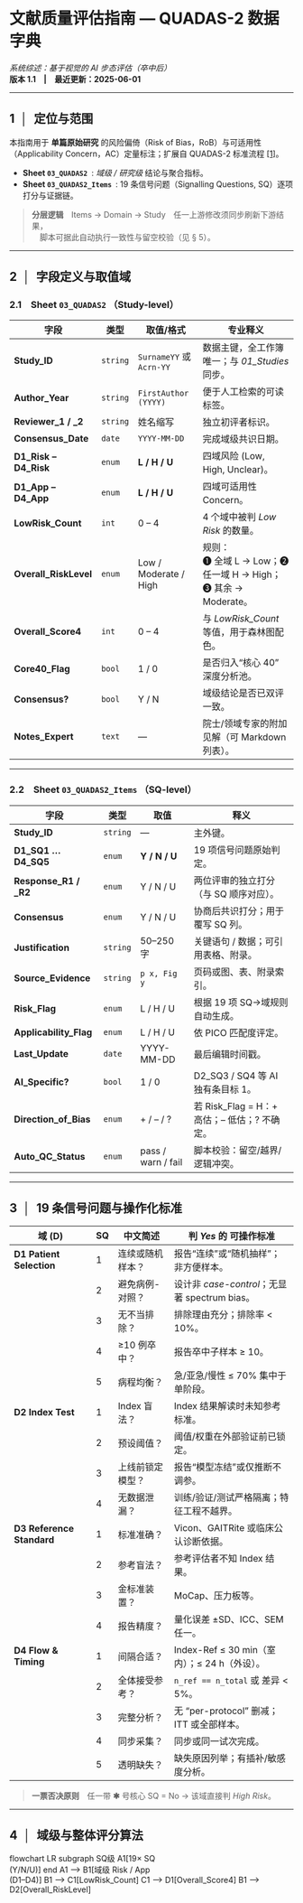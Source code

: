 # 文献质量评估指南 — QUADAS-2 数据字典  
*系统综述：基于视觉的 AI 步态评估（卒中后）*  
**版本 1.1 | 最近更新：2025-06-01**  

---

## 1 │ 定位与范围
本指南用于 **单篇原始研究** 的风险偏倚（Risk of Bias，RoB）与可适用性（Applicability Concern，AC）定量标注；扩展自 QUADAS-2 标准流程 [[1]](#ref1)。  
- **Sheet `03_QUADAS2`** : *域级 / 研究级* 结论与聚合指标。  
- **Sheet `03_QUADAS2_Items`** : 19 条信号问题（Signalling Questions, SQ）逐项打分与证据链。  

> **分层逻辑** Items → Domain → Study 任一上游修改须同步刷新下游结果，  
>  脚本可据此自动执行一致性与留空校验（见 § 5）。  

---

## 2 │ 字段定义与取值域  

### 2.1 Sheet `03_QUADAS2` （Study-level）

| 字段 | 类型 | 取值/格式 | 专业释义 |
|------|------|-----------|----------|
| **Study_ID** | `string` | `SurnameYY` 或 `Acrn-YY` | 数据主键，全工作簿唯一；与 *01_Studies* 同步。 |
| **Author_Year** | `string` | `FirstAuthor (YYYY)` | 便于人工检索的可读标签。 |
| **Reviewer_1 / _2** | `string` | 姓名缩写 | 独立初评者标识。 |
| **Consensus_Date** | `date` | `YYYY-MM-DD` | 完成域级共识日期。 |
| **D1_Risk – D4_Risk** | `enum` | **L / H / U** | 四域风险 (Low, High, Unclear)。 |
| **D1_App – D4_App** | `enum` | **L / H / U** | 四域可适用性 Concern。 |
| **LowRisk_Count** | `int` | 0 – 4 | 4 个域中被判 *Low Risk* 的数量。 |
| **Overall_RiskLevel** | `enum` | Low / Moderate / High | 规则：<br>  ➊ 全域 L → Low；➋ 任一域 H → High；➌ 其余 → Moderate。 |
| **Overall_Score4** | `int` | 0 – 4 | 与 *LowRisk_Count* 等值，用于森林图配色。 |
| **Core40_Flag** | `bool` | 1 / 0 | 是否归入“核心 40” 深度分析池。 |
| **Consensus?** | `bool` | Y / N | 域级结论是否已双评一致。 |
| **Notes_Expert** | `text` | — | 院士/领域专家的附加见解（可 Markdown 列表）。 |

---

### 2.2 Sheet `03_QUADAS2_Items` （SQ-level）

| 字段 | 类型 | 取值 | 释义 |
|------|------|------|------|
| **Study_ID** | `string` | — | 主外键。 |
| **D1_SQ1 … D4_SQ5** | `enum` | **Y / N / U** | 19 项信号问题原始判定。 |
| **Response_R1 / _R2** | `enum` | Y / N / U | 两位评审的独立打分（与 SQ 顺序对应）。 |
| **Consensus** | `enum` | Y / N / U | 协商后共识打分；用于覆写 SQ 列。 |
| **Justification** | `string` | 50–250 字 | 关键语句 / 数据；可引用表格、附录。 |
| **Source_Evidence** | `string` | `p x, Fig y` | 页码或图、表、附录索引。 |
| **Risk_Flag** | `enum` | L / H / U | 根据 19 项 SQ→域规则自动生成。 |
| **Applicability_Flag** | `enum` | L / H / U | 依 PICO 匹配度评定。 |
| **Last_Update** | `date` | YYYY-MM-DD | 最后编辑时间戳。 |
| **AI_Specific?** | `bool` | 1 / 0 | D2_SQ3 / SQ4 等 AI 独有条目标 1。 |
| **Direction_of_Bias** | `enum` | + / – / ? | 若 Risk_Flag = H：+ 高估；– 低估；? 不确定。 |
| **Auto_QC_Status** | `enum` | pass / warn / fail | 脚本校验：留空/越界/逻辑冲突。 |

---

## 3 │ 19 条信号问题与操作化标准  

| 域 (D) | SQ | 中文简述 | 判 *Yes* 的 **可操作标准** |
|--------|----|----------|---------------------------|
| **D1 Patient Selection** | 1 | 连续或随机样本？ | 报告“连续”或“随机抽样”；非方便样本。 |
| | 2 | 避免病例-对照？ | 设计非 *case-control*；无显著 spectrum bias。 |
| | 3 | 无不当排除？ | 排除理由充分；排除率 < 10%。 |
| | 4 | ≥10 例卒中？ | 报告卒中子样本 ≥ 10。 |
| | 5 | 病程均衡？ | 急/亚急/慢性 ≤ 70% 集中于单阶段。 |
| **D2 Index Test** | 1 | Index 盲法？ | Index 结果解读时未知参考标准。 |
| | 2 | 预设阈值？ | 阈值/权重在外部验证前已锁定。 |
| | 3 | 上线前锁定模型？ | 报告“模型冻结”或仅推断不调参。 |
| | 4 | 无数据泄漏？ | 训练/验证/测试严格隔离；特征工程不越界。 |
| **D3 Reference Standard** | 1 | 标准准确？ | Vicon、GAITRite 或临床公认诊断依据。 |
| | 2 | 参考盲法？ | 参考评估者不知 Index 结果。 |
| | 3 | 金标准装置？ | MoCap、压力板等。 |
| | 4 | 报告精度？ | 量化误差 ±SD、ICC、SEM 任一。 |
| **D4 Flow & Timing** | 1 | 间隔合适？ | Index-Ref ≤ 30 min（室内）；≤ 24 h（外设）。 |
| | 2 | 全体接受参考？ | `n_ref == n_total` 或 差异 < 5%。 |
| | 3 | 完整分析？ | 无 “per-protocol” 删减；ITT 或全部样本。 |
| | 4 | 同步采集？ | 同步或同一试次完成。 |
| | 5 | 透明缺失？ | 缺失原因列举；有插补/敏感度分析。 |

> **一票否决原则** 任一带 **✱** 号核心 SQ = No → 该域直接判 *High Risk*。  

---

## 4 │ 域级与整体评分算法
flowchart LR
  subgraph SQ级
    A1[19× SQ<br>(Y/N/U)]
  end
  A1 --> B1[域级 Risk / App<br>(D1–D4)]
  B1 --> C1[LowRisk_Count]
  C1 --> D1[Overall_Score4]
  B1 --> D2[Overall_RiskLevel]
